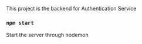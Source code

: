 This project is the backend for Authentication Service

### `npm start`
Start the server through nodemon<br />